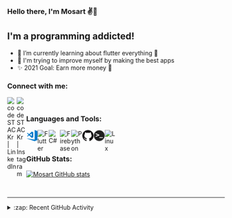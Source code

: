 ### Hello there, I'm Mosart  ✌️👋

## I'm a programming addicted!

- 🎒 I’m currently learning about flutter everything 🤩
- 🌌 I'm trying to improve myself by making the best apps 
- ✨ 2021 Goal: Earn more money 🤑

### Connect with me:

[<img align="left" alt="codeSTACKr | LinkedIn" width="22px" src="https://cdn.jsdelivr.net/gh/devicons/devicon/icons/linkedin/linkedin-original.svg" />][linkedin]
[<img align="left" alt="codeSTACKr | Instagram" width="22px" src="https://img.icons8.com/fluent/144/000000/instagram-new.png" />][instagram]

<br />

### Languages and Tools:

<img align="left" alt="Visual Studio Code" width="26px" src="https://raw.githubusercontent.com/github/explore/80688e429a7d4ef2fca1e82350fe8e3517d3494d/topics/visual-studio-code/visual-studio-code.png"/>
<img align="left" alt="Flutter" width="26px" src="https://cdn.jsdelivr.net/gh/devicons/devicon/icons/flutter/flutter-original.svg"/>
<img align="left" alt="C#" width="26px" src="https://cdn.jsdelivr.net/gh/devicons/devicon/icons/csharp/csharp-original.svg"/>
<img align="left" alt="Firebase" width="26px" src="https://cdn.jsdelivr.net/gh/devicons/devicon/icons/firebase/firebase-plain.svg"/>
<img align="left" alt="Python" width="26px" src="https://cdn.jsdelivr.net/gh/devicons/devicon/icons/python/python-plain.svg"/>
<img align="left" alt="GitHub" width="26px" src="https://raw.githubusercontent.com/github/explore/78df643247d429f6cc873026c0622819ad797942/topics/github/github.png"/>
<img align="left" alt="Terminal" width="26px" src="https://raw.githubusercontent.com/github/explore/80688e429a7d4ef2fca1e82350fe8e3517d3494d/topics/terminal/terminal.png"/>
<img align="left" alt="Linux" width="26px" src="https://cdn.jsdelivr.net/gh/devicons/devicon/icons/linux/linux-plain.svg"/>


<br />
<br />

### GitHub Stats:

[![Mosart GitHub stats](https://github-readme-stats.vercel.app/api?username=Mosarto&theme=dark&show_icons=true)](https://github.com/mosarto/github-readme-stats)

<br />

---

<details>
  <summary>:zap: Recent GitHub Activity</summary>
<!--START_SECTION:activity-->
  1. ☀️ Weather APP in [Mosarto/weatherapp/](https://github.com/Mosarto/weatherapp/)
<!--END_SECTION:activity-->

</details>

[instagram]: https://www.instagram.com/lucas_mosart/
[linkedin]: https://www.linkedin.com/in/lucas-oliveira-336566197/
